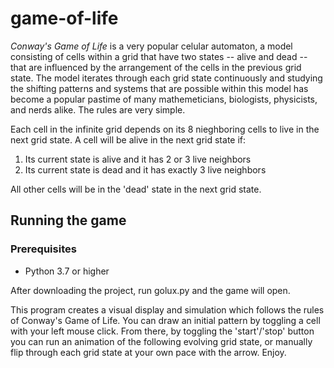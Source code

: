 # game-of-life

*Conway's Game of Life* is a very popular celular automaton, a model consisting of cells within a grid that have two states -- alive and dead -- that are influenced by the arrangement of the cells in the previous grid state. The model iterates through each grid state continuously and studying the shifting patterns and systems that are possible within this model has become a popular pastime of many mathemeticians, biologists, physicists, and nerds alike. The rules are very simple.

Each cell in the infinite grid depends on its 8 nieghboring cells to live in the next grid state. A cell will be alive in the next grid state if:

1. Its current state is alive and it has 2 or 3 live neighbors
2. Its current state is dead and it has exactly 3 live neighbors

All other cells will be in the 'dead' state in the next grid state.

## Running the game
### Prerequisites
* Python 3.7 or higher

After downloading the project, run golux.py and the game will open.

This program creates a visual display and simulation which follows the rules of Conway's Game of Life. You can draw an initial pattern by toggling a cell with your left mouse click. From there, by toggling the 'start'/'stop' button you can run an animation of the following evolving grid state, or manually flip through each grid state at your own pace with the arrow. Enjoy.
